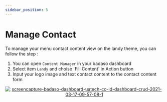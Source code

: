 ```yaml
---
sidebar_position: 5
---
```


# Manage Contact 

To manage your menu contact content view on the landy theme, you can follow the step :
1. You can open `Content Manager` in your badaso dashboard
2. Select item `Landy` and choise `Fill Content' in Action button
3. Input your logo image and text contact  content to the contact content form
<p align="center">
  <a href="https://badaso-docs.uatech.co.id/">
    <img src="http://localhost:3000/img/contact-content.png" alt="screencapture-badaso-dashboard-uatech-co-id-dashboard-crud-2021-03-17-09-57-08-1" />
  </a>
</p>

